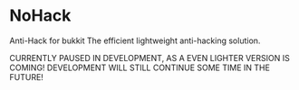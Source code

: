 NoHack
======

Anti-Hack for bukkit
The efficient lightweight anti-hacking solution.

CURRENTLY PAUSED IN DEVELOPMENT, AS A EVEN LIGHTER VERSION IS COMING! DEVELOPMENT WILL STILL CONTINUE SOME TIME IN THE FUTURE!
